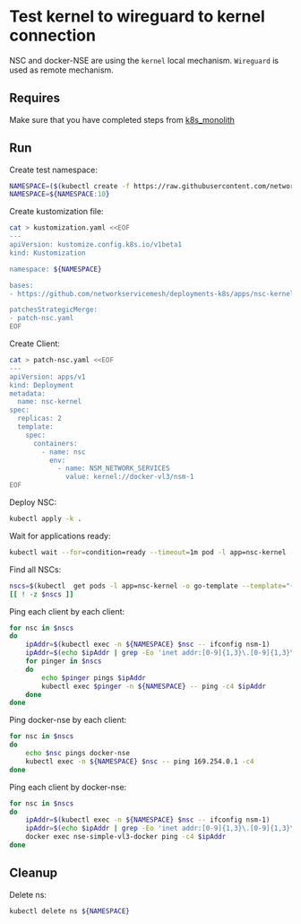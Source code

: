 # Test kernel to wireguard to kernel connection

NSC and docker-NSE are using the `kernel` local mechanism.
`Wireguard` is used as remote mechanism.

## Requires

Make sure that you have completed steps from [k8s_monolith](../../)

## Run

Create test namespace:
```bash
NAMESPACE=($(kubectl create -f https://raw.githubusercontent.com/networkservicemesh/deployments-k8s/6aa62a08789559e1fb9735ea9dc28f1ad5d07ee4/examples/k8s_monolith/usecases/namespace.yaml)[0])
NAMESPACE=${NAMESPACE:10}
```

Create kustomization file:
```bash
cat > kustomization.yaml <<EOF
---
apiVersion: kustomize.config.k8s.io/v1beta1
kind: Kustomization

namespace: ${NAMESPACE}

bases:
- https://github.com/networkservicemesh/deployments-k8s/apps/nsc-kernel?ref=6aa62a08789559e1fb9735ea9dc28f1ad5d07ee4

patchesStrategicMerge:
- patch-nsc.yaml
EOF
```

Create Client:
```bash
cat > patch-nsc.yaml <<EOF
---
apiVersion: apps/v1
kind: Deployment
metadata:
  name: nsc-kernel
spec:
  replicas: 2
  template:
    spec:
      containers:
        - name: nsc
          env:
            - name: NSM_NETWORK_SERVICES
              value: kernel://docker-vl3/nsm-1
EOF
```

Deploy NSC:
```bash
kubectl apply -k .
```

Wait for applications ready:
```bash
kubectl wait --for=condition=ready --timeout=1m pod -l app=nsc-kernel -n ${NAMESPACE}
```

Find all NSCs:
```bash
nscs=$(kubectl  get pods -l app=nsc-kernel -o go-template --template="{{range .items}}{{.metadata.name}} {{end}}" -n ${NAMESPACE})
[[ ! -z $nscs ]]
```

Ping each client by each client:
```bash
for nsc in $nscs
do
    ipAddr=$(kubectl exec -n ${NAMESPACE} $nsc -- ifconfig nsm-1)
    ipAddr=$(echo $ipAddr | grep -Eo 'inet addr:[0-9]{1,3}\.[0-9]{1,3}\.[0-9]{1,3}\.[0-9]{1,3}'| cut -c 11-)
    for pinger in $nscs
    do
        echo $pinger pings $ipAddr
        kubectl exec $pinger -n ${NAMESPACE} -- ping -c4 $ipAddr
    done
done
```

Ping docker-nse by each client:
```bash
for nsc in $nscs
do
    echo $nsc pings docker-nse
    kubectl exec -n ${NAMESPACE} $nsc -- ping 169.254.0.1 -c4
done
```

Ping each client by docker-nse:
```bash
for nsc in $nscs
do
    ipAddr=$(kubectl exec -n ${NAMESPACE} $nsc -- ifconfig nsm-1)
    ipAddr=$(echo $ipAddr | grep -Eo 'inet addr:[0-9]{1,3}\.[0-9]{1,3}\.[0-9]{1,3}\.[0-9]{1,3}'| cut -c 11-)
    docker exec nse-simple-vl3-docker ping -c4 $ipAddr
done
```

## Cleanup

Delete ns:

```bash
kubectl delete ns ${NAMESPACE}
```
